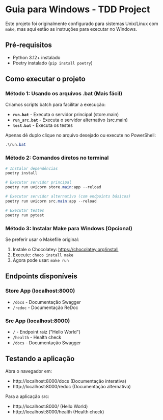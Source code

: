 # Guia para Windows - TDD Project

Este projeto foi originalmente configurado para sistemas Unix/Linux com `make`, mas aqui estão as instruções para executar no Windows.

## Pré-requisitos

- Python 3.12+ instalado
- Poetry instalado (`pip install poetry`)

## Como executar o projeto

### Método 1: Usando os arquivos .bat (Mais fácil)

Criamos scripts batch para facilitar a execução:

- **`run.bat`** - Executa o servidor principal (store.main)
- **`run_src.bat`** - Executa o servidor alternativo (src.main)
- **`test.bat`** - Executa os testes

Apenas dê duplo clique no arquivo desejado ou execute no PowerShell:

```powershell
.\run.bat
```

### Método 2: Comandos diretos no terminal

```powershell
# Instalar dependências
poetry install

# Executar servidor principal
poetry run uvicorn store.main:app --reload

# Executar servidor alternativo (com endpoints básicos)
poetry run uvicorn src.main:app --reload

# Executar testes
poetry run pytest
```

### Método 3: Instalar Make para Windows (Opcional)

Se preferir usar o Makefile original:

1. Instale o Chocolatey: https://chocolatey.org/install
2. Execute: `choco install make`
3. Agora pode usar: `make run`

## Endpoints disponíveis

### Store App (localhost:8000)

- `/docs` - Documentação Swagger
- `/redoc` - Documentação ReDoc

### Src App (localhost:8000)

- `/` - Endpoint raiz ("Hello World")
- `/health` - Health check
- `/docs` - Documentação Swagger

## Testando a aplicação

Abra o navegador em:

- http://localhost:8000/docs (Documentação interativa)
- http://localhost:8000/redoc (Documentação alternativa)

Para a aplicação src:

- http://localhost:8000/ (Hello World)
- http://localhost:8000/health (Health check)
